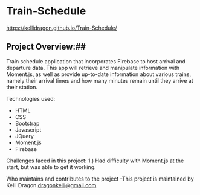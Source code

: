 # Train-Schedule
https://kellidragon.github.io/Train-Schedule/

## Project Overview:##
Train schedule application that incorporates Firebase to host arrival and departure data. This app will retrieve and manipulate information with Moment.js, as well as provide up-to-date information about various trains, namely their arrival times and how many minutes remain until they arrive at their station.

Technologies used:
* HTML
* CSS
* Bootstrap
* Javascript
* JQuery
* Moment.js
* Firebase

Challenges faced in this project:
	1.)  Had difficulty with Moment.js at the start, but was able to get it working. 


Who maintains and contributes to the project -This project is maintained by Kelli Dragon dragonkelli@gmail.com
